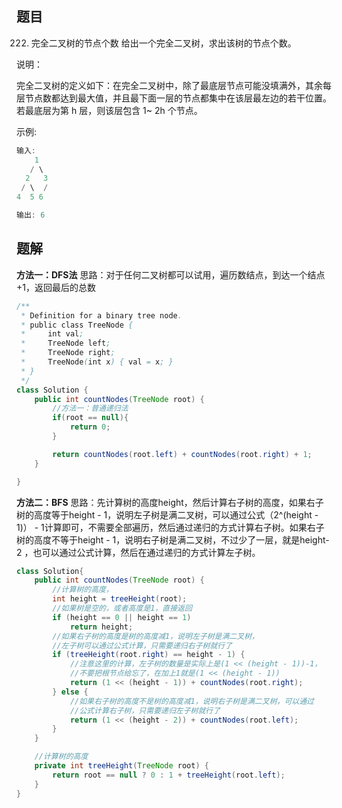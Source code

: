 ﻿## 题目
222. 完全二叉树的节点个数
给出一个完全二叉树，求出该树的节点个数。

说明：

完全二叉树的定义如下：在完全二叉树中，除了最底层节点可能没填满外，其余每层节点数都达到最大值，并且最下面一层的节点都集中在该层最左边的若干位置。若最底层为第 h 层，则该层包含 1~ 2h 个节点。

示例:

```java
输入: 
    1
   / \
  2   3
 / \  /
4  5 6

输出: 6
```

## 题解
**方法一：DFS法**
思路：对于任何二叉树都可以试用，遍历数结点，到达一个结点+1，返回最后的总数

```java
/**
 * Definition for a binary tree node.
 * public class TreeNode {
 *     int val;
 *     TreeNode left;
 *     TreeNode right;
 *     TreeNode(int x) { val = x; }
 * }
 */
class Solution {
    public int countNodes(TreeNode root) {
        //方法一：普通递归法
        if(root == null){
            return 0;
        }

        return countNodes(root.left) + countNodes(root.right) + 1;
    }

}

```


**方法二：BFS**
思路：先计算树的高度height，然后计算右子树的高度，如果右子树的高度等于height - 1，说明左子树是满二叉树，可以通过公式（2^(height - 1)） - 1计算即可，不需要全部遍历，然后通过递归的方式计算右子树。如果右子树的高度不等于height - 1，说明右子树是满二叉树，不过少了一层，就是height- 2 ，也可以通过公式计算，然后在通过递归的方式计算左子树。

```java
class Solution{ 
    public int countNodes(TreeNode root) {
        //计算树的高度，
        int height = treeHeight(root);
        //如果树是空的，或者高度是1，直接返回
        if (height == 0 || height == 1)
            return height;
        //如果右子树的高度是树的高度减1，说明左子树是满二叉树，
        //左子树可以通过公式计算，只需要递归右子树就行了
        if (treeHeight(root.right) == height - 1) {
            //注意这里的计算，左子树的数量是实际上是(1 << (height - 1))-1，
            //不要把根节点给忘了，在加上1就是(1 << (height - 1))
            return (1 << (height - 1)) + countNodes(root.right);
        } else {
            //如果右子树的高度不是树的高度减1，说明右子树是满二叉树，可以通过
            //公式计算右子树，只需要递归左子树就行了
            return (1 << (height - 2)) + countNodes(root.left);
        }
    }

    //计算树的高度
    private int treeHeight(TreeNode root) {
        return root == null ? 0 : 1 + treeHeight(root.left);
    }
}
```

